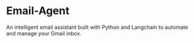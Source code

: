 # Email-Agent
An intelligent email assistant built with Python and Langchain to automate and manage your Gmail inbox.
